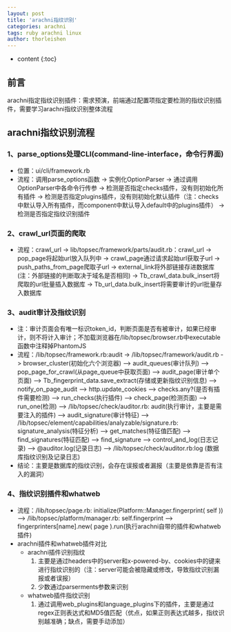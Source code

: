 ```yaml
---
layout: post
title: 'arachni指纹识别'
categories: arachni
tags: ruby arachni linux
author: thorleishen
---
```


* content
{:toc}


## 前言

arachni指定指纹识别插件：需求预演，前端通过配置项指定要检测的指纹识别插件，需要学习arachni指纹识别整体流程

## arachni指纹识别流程

### 1、parse_options处理CLI(command-line-interface，命令行界面)

- 位置：ui/cli/framework.rb
- 流程：调用parse_options函数  ->  实例化OptionParser  ->  通过调用OptionParser中各命令行传参  ->  检测是否指定checks插件，没有则初始化所有插件  -> 检测是否指定plugins插件，没有则初始化默认插件（注：checks中默认导入所有插件，而component中默认导入default中的plugins插件）    ->  检测是否指定指纹识别插件

### 2、crawl_url页面的爬取

- 流程：crawl_url  ->  lib/topsec/framework/parts/audit.rb：crawl_url  ->  pop_page将起始url放入队列中  ->  crawl_page通过请求起始url获取子url  ->  push_paths_from_page爬取子url  ->  external_link将外部链接存进数据库(注：外部链接的判断取决于域名是否相同)  ->  Tb_crawl_data.bulk_insert将爬取的url批量插入数据库  ->  Tb_url_data.bulk_insert将需要审计的url批量存入数据库

### 3、audit审计及指纹识别

- 注：审计页面会有唯一标识token_id，判断页面是否有被审计，如果已经审计，则不将计入审计；不加载浏览器在/lib/topsec/browser.rb中executable函数中注释掉PhantomJS
- 流程：/lib/topsec/framework.rb:audit  ->  /lib/topsec/framework/audit.rb  ->  browser_cluster(初始化六个浏览器)  -->  audit_queues(审计队列)  -->  pop_page_for_crawl(从page_queue中获取页面)  -->  audit_page(审计单个页面)  -->  Tb_fingerprint_data.save_extract(存储或更新指纹识别信息)  -->  notify_on_page_audit  -->  http.update_cookies  -->  checks.any?(是否有插件需要检测)  -->  run_checks(执行插件)  -->  check_page(检测页面)  -->  run_one(检测)  -->  /lib/topsec/check/auditor.rb: audit(执行审计，主要是需要注入的插件)  -->  audit_signature(审计特征)                                                            -->   /lib/topsec/element/capabilities/analyzable/signature.rb:  signature_analysis(特征分析)   -->  get_matches(特征值匹配)  -->  find_signatures(特征匹配)  -->  find_signature  -->  control_and_log(日志记录)  -->  @auditor.log(记录日志)  -->  /lib/topsec/check/auditor.rb:log (数据库指纹识别及记录日志)
- 结论：主要是数据库的指纹识别，会存在误报或者漏报（主要是依靠是否有注入的漏洞）

### 4、指纹识别插件和whatweb

- 流程：/lib/topsec/page.rb: initialize(Platform::Manager.fingerprint( self ))  -->  /lib/topsec/platform/manager.rb: self.fingerprint  -->  fingerprinters[name].new( page ).run(执行arachni自带的插件和whatweb插件)
- arachni插件和whatweb插件对比
  - arachni插件识别指纹
    1. 主要是通过headers中的server和x-powered-by、cookies中的键来进行指纹识别的（注：server可能会被隐藏或修改，导致指纹识别漏报或者误报）
    2. 少数通过parserments参数来识别
  - whatweb插件指纹识别
    1. 通过调用web_plugins和language_plugins下的插件，主要是通过regex正则表达式和MD5值匹配（优点，如果正则表达式越多，指纹识别越准确；缺点，需要手动添加）